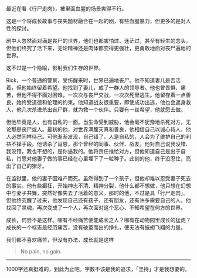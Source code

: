 最近在看《行尸走肉》，被里面血腥的场景爽得不行。

这是一个将成长故事与丧失题材融合在一起的剧，有些血腥暴力，但更多的是对人性的探讨。

剧中人忽然面对满是丧尸的世界，他们也都害怕过、迷茫过，甚至有轻生的念头，但他们终究了活下来，无论精神还是肉体都变得更强壮，更勇敢地面对丧尸遍地的世界。

这不过是一个隐喻，影射我们生存的世界。

Rick，一个普通的警察，受伤醒来时，世界已遍地丧尸。他不知道妻儿是否活着，但他始终留着希望。他找到了妻儿，成了一群人的领导者。他也曾畏惧、痛苦，但他不得不面对困难，一次次与丧尸交战，一次次死里逃生。他留存着一点善良，始终受道德和伦理的约束。他知道战友很重要，即使成功出逃，他也会返身救人，他几次杀进杀出丧尸群，就为救一个伙伴。只要有一丝希望，他就愿去做。

但他毕竟是人，也有自私的一面。当生命受到威胁，他会毫不犹豫地杀死对方，无论那是丧尸或人。最初的他，对世界满腹天真和善良，他相信自己以诚心待人，他人必然同样待己。可他渐渐发现，自己错了，人是自私的，人会为了维护自己的利益不择手段。他诱杀了肖恩，那个曾经的同事、伙伴、战友。他对自己说我没错、我没错，我也不想的，是你逼我的。他将责任推给对方，但他知道自己是出于自私，肖恩对他妻子做的事已经在心里埋下了一粒种子。此刻的他，终于没忍住，亮出了自己的獠牙。

在监狱里，他的妻子因难产而死。虽然得到了一个孩子，但他却难以忍受妻子死去的事实。他有些癫狂，开始神志不清、精神分裂，他什么都不想做，他只想在幻想中与妻子共舞，突然好像失去了活着的意义。那时的他，不过是具「行尸走肉」。但他终究醒了过来，他发现自己还有孩子，还有朋友，还有许多需要自己的人，他找回了灵魂，再次变成了一个人，再次面对这个恶心、不知希望在何方的世界。

成长，何尝不是这样。哪有不经痛苦便能成长之人？哪有在动物园里成长的猛虎？成长的一个标志是经历痛苦，没有破茧而出的挣扎，便无法有振翅飞翔的力量。

我们都不喜欢痛苦，但没有办法，成长就是这样

> No pain, no gain.

----

1000字还真挺难的，到此为止吧。字数不该是我的追求，「坚持」才是我想要的。

